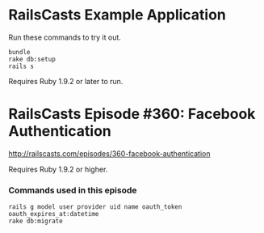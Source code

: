 # RailsCasts Example Application

Run these commands to try it out.

```
bundle
rake db:setup
rails s
```

Requires Ruby 1.9.2 or later to run.



# RailsCasts Episode #360: Facebook Authentication

http://railscasts.com/episodes/360-facebook-authentication

Requires Ruby 1.9.2 or higher.


### Commands used in this episode

```
rails g model user provider uid name oauth_token oauth_expires_at:datetime
rake db:migrate
```
